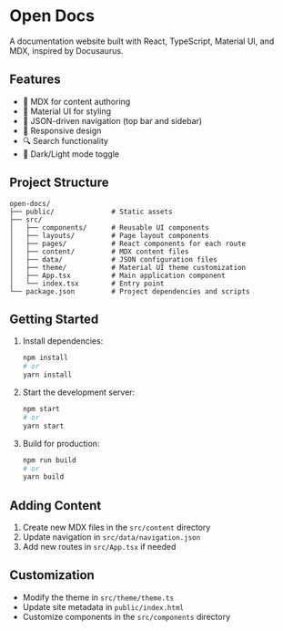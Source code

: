 # Open Docs

A documentation website built with React, TypeScript, Material UI, and MDX, inspired by Docusaurus.

## Features

- 📝 MDX for content authoring
- 🎨 Material UI for styling
- 🧭 JSON-driven navigation (top bar and sidebar)
- 📱 Responsive design
- 🔍 Search functionality
- 🌙 Dark/Light mode toggle

## Project Structure

```
open-docs/
├── public/              # Static assets
├── src/
│   ├── components/      # Reusable UI components
│   ├── layouts/         # Page layout components
│   ├── pages/           # React components for each route
│   ├── content/         # MDX content files
│   ├── data/            # JSON configuration files
│   ├── theme/           # Material UI theme customization
│   ├── App.tsx          # Main application component
│   └── index.tsx        # Entry point
└── package.json         # Project dependencies and scripts
```

## Getting Started

1. Install dependencies:
   ```bash
   npm install
   # or
   yarn install
   ```

2. Start the development server:
   ```bash
   npm start
   # or
   yarn start
   ```

3. Build for production:
   ```bash
   npm run build
   # or
   yarn build
   ```

## Adding Content

1. Create new MDX files in the `src/content` directory
2. Update navigation in `src/data/navigation.json`
3. Add new routes in `src/App.tsx` if needed

## Customization

- Modify the theme in `src/theme/theme.ts`
- Update site metadata in `public/index.html`
- Customize components in the `src/components` directory 